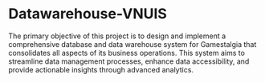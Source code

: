 # Datawarehouse-VNUIS
The primary objective of this project is to design and implement a comprehensive database and data warehouse system for Gamestalgia that consolidates all aspects of its business operations. This system aims to streamline data management processes, enhance data accessibility, and provide actionable insights through advanced analytics.
